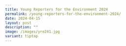 ```yaml
---
title: Young Reporters for the Environment 2024
permalink: /young-reporters-for-the-environment-2024/
date: 2024-04-15
layout: post
description: ""
image: /images/yre241.jpg
variant: tiptap
---
```

